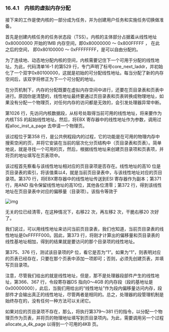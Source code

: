 ### 16.4.1　内核的虚拟内存分配

接下来的工作是使内核的一部分成为任务，并为创建用户任务和实施任务切换做准备。

首先是创建内核任务的任务状态段（TSS）。内核的主体部分占据着从线性地址0x80000000 开始的1MB 内存空间，即0x80000000 ～ 0x800FFFFF ， 在此之后的空间， 即0x80100000 ～ 0xFFFFFFFF，是可以自由分配的。

为了连续地、动态地分配内核的空间，内核需要记住下一个可用于分配的线性地址。为此，代码清单16-1 的第529 行，专门声明了标号core_next_laddr，并初始化了一个双字0x80100000，这就是初始的可分配线性地址。每当分配了新的内存空间后，该双字将修正为下一个可分配的地址。

在分页机制下，内存的分配既要在虚拟内存空间中进行，还要在页目录表和页表中进行。原因你是清楚的，线性地址最终要通过页目录表和页表转换成物理地址，如果没有分配一个物理页，对任何内存的访问都是无效的，会引发处理器异常中断。

第1026 行，先访问内核数据段，从标号处取得当前可用的线性地址，将来要作为内核TSS 的起始线性地址。然后，将EBX 寄存器中的线性地址作为参数，调用过程alloc_inst_a_page 去申请一个物理页。

该过程位于第358 行，是公共例程段内的过程，它的功能是在可用的物理内存中搜索空闲的页，并将它安装在当前的层次化分页结构中（页目录表和页表）。简单地说，就是寻找一个可用的页，然后，根据线性地址来创建页目录项和页表项，并将页的地址填写在页表项中。

该过程首先察看与该线性地址相对应的页目录项是否存在。线性地址的高10 位是页目录表的索引，将该值乘以4，就是当前页目录表中，与该线性地址对应的页目录项。第370 行，将EBX寄存器中的线性地址传送到ESI 寄存器作为副本；第371 行，用AND 指令保留线性地址的高10位，其他各位清零；第372 行，得到该线性地址在页目录表中对应的偏移量（目录项）。该指令等效于

![img](../0-Assets/Epubook/x86汇编语言从实模式到保护模式_李忠_等_Z_Library/images/00697.jpeg)

无关的位已经清零，在这种情况下，右移22 次，再左移2 次，干脆右移20 次好了。

我们说过，可以用线性地址来访问当前页目录表，我们也知道，当前页目录表的线性地址是0xFFFFF000。因此，第373 行，将刚才计算出的偏移量和页目录表的线性基地址相加，得到的结果就是要访问的那个目录项的线性地址。

第375、376 行，测试该目录项的P 位，看它是否为“1”。如果为“1”，则表明对应的页表已经存在，只要在那个页表中添加一项即可；否则，必须先创建页表，并填写页目录项。

注意，尽管我们给出的就是线性地址，但是，那不是处理器段部件产生的线性地址，第366、367 行，令段寄存器DS 指向0～4GB 的内存段（段的基地址是0x00000000），此后，当我们用给出的“线性地址”作为段内偏移量访问内存，段部件才会输出真正的线性地址，尽管两者是相同的。总之，处理器的段管理机制是始终存在的，没有任何一种方法可以关闭它。

如果对应的页目录项不存在，那么，将执行第379～381 行的指令，以分配一个物理页作为页表，并将页的物理地址填写到页目录项内。为此，需要调用另一个过程allocate_a_4k_page 以得到一个可用的4KB 页。